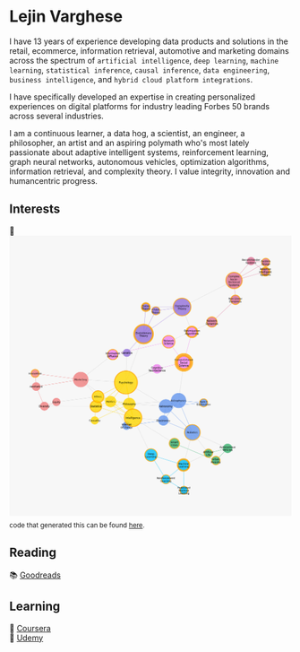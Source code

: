 # Lejin Varghese

I have 13 years of experience developing data products and solutions in the retail, ecommerce, information retrieval, automotive and marketing domains across the spectrum of `artificial intelligence`, `deep learning`, `machine learning`, `statistical inference`, `causal inference`, `data engineering`, `business intelligence`, and `hybrid cloud platform integrations`.

I have specifically developed an expertise in creating personalized experiences on digital platforms for industry leading Forbes 50 brands across several industries.

I am a continuous learner, a data hog, a scientist, an engineer, a philosopher, an artist and an aspiring polymath who's most lately passionate about adaptive intelligent systems, reinforcement learning, graph neural networks, autonomous vehicles, optimization algorithms, information retrieval, and complexity theory. I value integrity, innovation and humancentric progress.

## Interests

:construction:
![interests](figure.png)
<sub>code that generated this can be found [here](https://github.com/lejinvarghese/ego_networks/tree/master/docs/labs/domain_graph).</sub>

## Reading

:books: [Goodreads](https://www.goodreads.com/lejin)

## Learning

:microscope: [Coursera](https://www.coursera.org/user/bc2928e2dc2ded5b43add4898ff94993)\
:microscope: [Udemy](https://www.udemy.com/user/lejin-rajan/)
